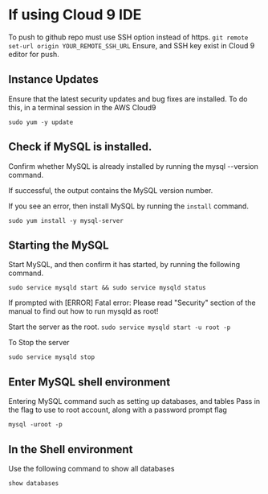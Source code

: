 # If using Cloud 9 IDE

To push to github repo must use SSH option instead of https. `git remote set-url origin YOUR_REMOTE_SSH_URL`
Ensure, and SSH key exist in Cloud 9 editor for push.


## Instance Updates

Ensure that the latest security updates and bug fixes are installed. To do this, in a terminal session in the AWS Cloud9

`sudo yum -y update`

## Check if MySQL is installed.

Confirm whether MySQL is already installed by running the mysql --version command.

If successful, the output contains the MySQL version number.

If you see an error, then install MySQL by running the `install` command.

`sudo yum install -y mysql-server`

## Starting the MySQL

Start MySQL, and then confirm it has started, by running the following command.

`sudo service mysqld start && sudo service mysqld status`

If prompted with [ERROR] Fatal error: Please read "Security" section of the manual to find out how to run mysqld as root!

Start the server as the root. `sudo service mysqld start -u root -p`

To Stop the server

`sudo service mysqld stop`

## Enter MySQL shell environment

Entering MySQL command such as setting up databases, and tables
Pass in the flag to use to root account, along with a password prompt flag

`mysql -uroot -p`

## In the Shell environment

Use the following command to show all databases

`show databases`
